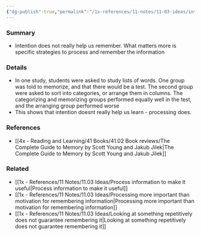 ```yaml
---
{"dg-publish":true,"permalink":"/1x-references/11-notes/11-03-ideas/intention-to-remember-is-not-important-in-actual-remembering/","title":"Intention to remember is not important in actual remembering","created":"2023-04-23T10:07:19.000+03:00","updated":"2024-02-14T20:18:29.344+03:00"}
---
```



### Summary
- Intention does not really help us remember. What matters more is specific strategies to process and remember the information

### Details
- In one study, students were asked to study lists of words. One group was told to memorize, and that there would be a test. The second group were asked to sort into categories, or arrange them in columns. The categorizing and memorizing groups performed equally well in the test, and the arranging group performed worse
- This shows that intention doesnt really help us learn - processing does.

### References
- [[4x - Reading and Learning/41 Books/41.02 Book reviews/The Complete Guide to Memory by Scott Young and Jakub Jilek\|The Complete Guide to Memory by Scott Young and Jakub Jilek]]

### Related
- [[1x - References/11 Notes/11.03 Ideas/Process information to make it useful\|Process information to make it useful]]
- [[1x - References/11 Notes/11.03 Ideas/Processing more important than motivation for remembering information\|Processing more important than motivation for remembering information]]
- [[1x - References/11 Notes/11.03 Ideas/Looking at something repetitively does not guarantee remembering it\|Looking at something repetitively does not guarantee remembering it]]
